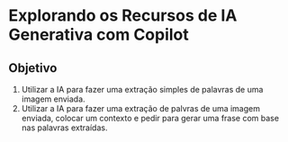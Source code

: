 # Explorando os Recursos de IA Generativa com Copilot

## Objetivo
1. Utilizar a IA para fazer uma extração simples de palavras de uma imagem enviada.
2. Utilizar a IA para fazer uma extração de palvras de uma imagem enviada, colocar um contexto e pedir para gerar uma frase com base nas palavras extraídas.

